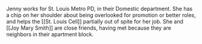 Jenny works for St. Louis Metro PD, in their Domestic department. She has a chip on her shoulder about being overlooked for promotion or better roles, and helps the [[St. Louis Cell]] partially out of spite for her job. She and [[Joy Mary Smith]] are close friends, having met because they are neighbors in their apartment block.
